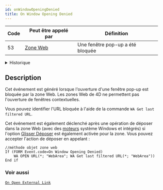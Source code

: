 ```yaml
---
id: onWindowOpeningDenied
title: On Window Opening Denied
---
```


| Code | Peut être appelé par                        | Définition                       |
| ---- | ------------------------------------------- | -------------------------------- |
| 53   | [Zone Web](FormObjects/webArea_overview.md) | Une fenêtre pop-up a été bloquée |

<details><summary>Historique</summary>
| Version | Modifications     |
| ------- | ----------------- |
| v19 R5  | Triggered on drop |
</details>

## Description

Cet événement est généré lorsque l'ouverture d'une fenêtre pop-up est bloquée par la zone Web. Les zones Web de 4D ne permettent pas l'ouverture de fenêtres contextuelles.

Vous pouvez identifier l'URL bloquée à l'aide de la commande `WA Get last filtered URL`.

Cet événement est également déclenché après une opération de déposer dans la zone Web (avec des [moteurs](properties_WebArea.md#use-embedded-web-rendering-engine) système Windows et intégrés) si l'option [Glisser Déposer](FormObjects/webArea_Overview.md#user-interface) est également activée pour la zone. Vous pouvez accepter l'action de déposer en appelant :

```4d
//méthode objet zone web
If (FORM Event.code=On Window Opening Denied)
    WA OPEN URL(*; "WebArea"; WA Get last filtered URL(*; "WebArea"))
End if 

```


### Voir aussi
[`On Open External Link`](onOpenExternalLink.md)